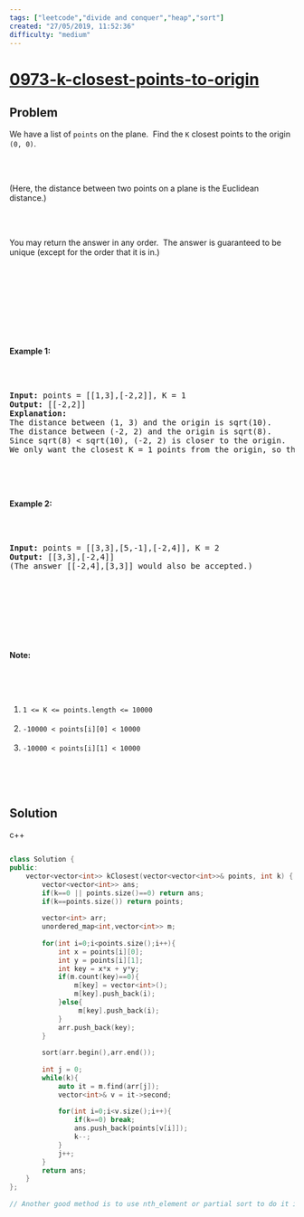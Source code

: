 ```yaml
---
tags: ["leetcode","divide and conquer","heap","sort"]
created: "27/05/2019, 11:52:36"
difficulty: "medium"
---
```


# [0973-k-closest-points-to-origin](https://leetcode.com/problems/k-closest-points-to-origin/)

## Problem
<div><p>We have a list of <code>points</code>&nbsp;on the plane.&nbsp; Find the <code>K</code> closest points to the origin <code>(0, 0)</code>.</p><br><br><p>(Here, the distance between two points on a plane is the Euclidean distance.)</p><br><br><p>You may return the answer in any order.&nbsp; The&nbsp;answer is guaranteed to be unique (except for the order that it is in.)</p><br><br><p>&nbsp;</p><br><br><div><br><p><strong>Example 1:</strong></p><br><br><pre><strong>Input: </strong>points = <span id="example-input-1-1">[[1,3],[-2,2]]</span>, K = <span id="example-input-1-2">1</span><br><strong>Output: </strong><span id="example-output-1">[[-2,2]]</span><br><strong>Explanation: </strong><br>The distance between (1, 3) and the origin is sqrt(10).<br>The distance between (-2, 2) and the origin is sqrt(8).<br>Since sqrt(8) &lt; sqrt(10), (-2, 2) is closer to the origin.<br>We only want the closest K = 1 points from the origin, so the answer is just [[-2,2]].<br></pre><br><br><div><br><p><strong>Example 2:</strong></p><br><br><pre><strong>Input: </strong>points = <span id="example-input-2-1">[[3,3],[5,-1],[-2,4]]</span>, K = <span id="example-input-2-2">2</span><br><strong>Output: </strong><span id="example-output-2">[[3,3],[-2,4]]</span><br>(The answer [[-2,4],[3,3]] would also be accepted.)<br></pre><br><br><p>&nbsp;</p><br><br><p><strong>Note:</strong></p><br><br><ol><br>	<li><code>1 &lt;= K &lt;= points.length &lt;= 10000</code></li><br>	<li><code>-10000 &lt; points[i][0] &lt; 10000</code></li><br>	<li><code>-10000 &lt; points[i][1] &lt; 10000</code></li><br></ol><br></div><br></div></div>

## Solution

c++
```c++

class Solution {
public:
    vector<vector<int>> kClosest(vector<vector<int>>& points, int k) {
        vector<vector<int>> ans;
        if(k==0 || points.size()==0) return ans;
        if(k==points.size()) return points;
        
        vector<int> arr;
        unordered_map<int,vector<int>> m;
        
        for(int i=0;i<points.size();i++){
            int x = points[i][0];
            int y = points[i][1];
            int key = x*x + y*y;
            if(m.count(key)==0){
                m[key] = vector<int>();
                m[key].push_back(i);
            }else{
                 m[key].push_back(i);
            }
            arr.push_back(key);
        }
        
        sort(arr.begin(),arr.end());
        
        int j = 0;
        while(k){
            auto it = m.find(arr[j]);
            vector<int>& v = it->second;
            
            for(int i=0;i<v.size();i++){
                if(k==0) break;
                ans.push_back(points[v[i]]);
                k--;
            }
            j++;
        }
        return ans;        
    }
};
​
// Another good method is to use nth_element or partial sort to do it in O(n) time.
​
```
